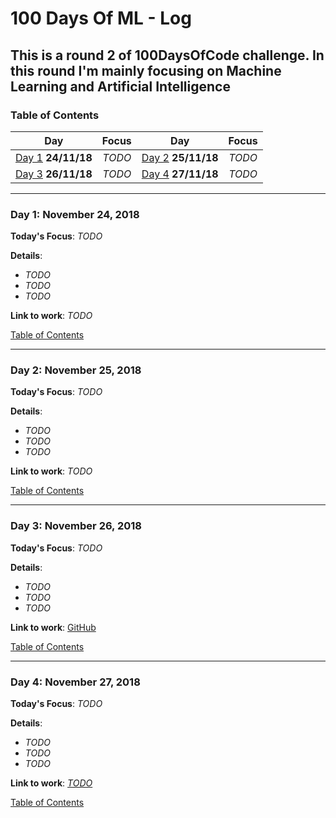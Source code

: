 # 100 Days Of ML - Log
## This is a round 2 of 100DaysOfCode challenge. In this round I'm mainly focusing on Machine Learning and Artificial Intelligence
<a name="toc"></a>
### Table of Contents 
|Day|Focus|Day|Focus|
|:---:|:-----:|:---:|:-----:|
|[Day 1](#day-1) **24/11/18**|_TODO_|[Day 2](#day-2) **25/11/18**| _TODO_ |
|[Day 3](#day-3) **26/11/18**|_TODO_ |[Day 4](#day-4) **27/11/18**| _TODO_ |



----------
<a name="day-1"></a>
### Day 1: November 24, 2018 

**Today's Focus**: _TODO_

**Details**:

 - _TODO_
 - _TODO_
 - _TODO_


**Link to work**: _TODO_

[Table of Contents](#toc)


----------
<a name="day-2"></a>
### Day 2: November 25, 2018

**Today's Focus**: _TODO_

**Details**:

 - _TODO_
 - _TODO_
 - _TODO_

**Link to work**: _TODO_

[Table of Contents](#toc)


----------
<a name="day-3"></a>
### Day 3: November 26, 2018 

**Today's Focus**: _TODO_

**Details**:

 - _TODO_
 - _TODO_
 - _TODO_

**Link to work**: [GitHub]()

[Table of Contents](#toc)



----------
<a name="day-4"></a>
### Day 4: November 27, 2018

**Today's Focus**: _TODO_

**Details**:

 - _TODO_
 - _TODO_
 - _TODO_

**Link to work**: [_TODO_]()

[Table of Contents](#toc)

